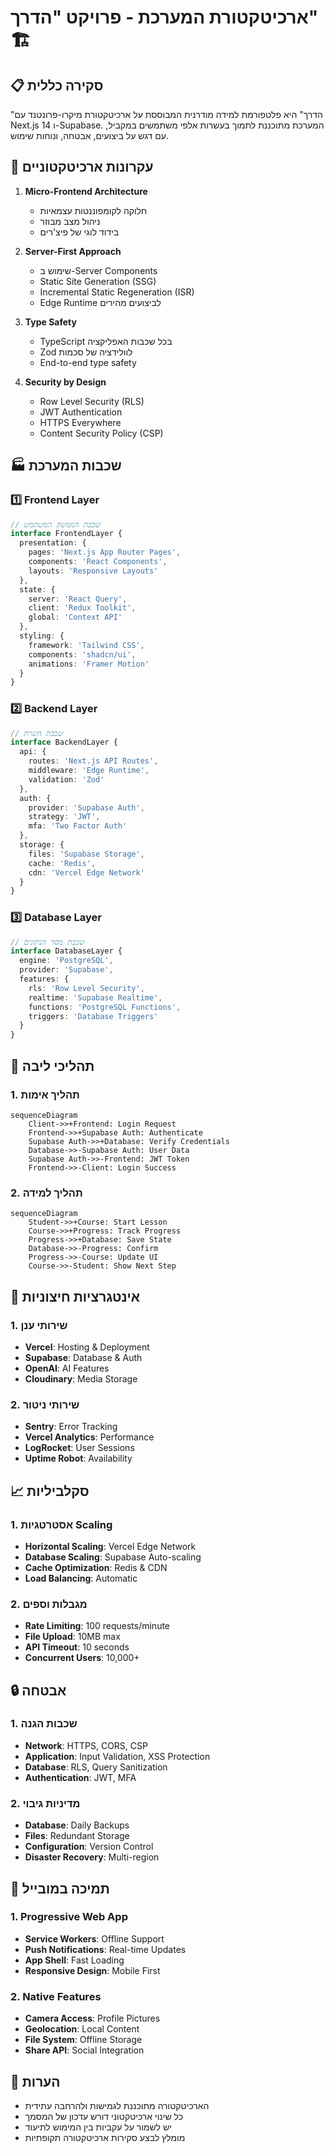 # ארכיטקטורת המערכת - פרויקט "הדרך" 🏗️

## 📋 סקירה כללית
"הדרך" היא פלטפורמת למידה מודרנית המבוססת על ארכיטקטורת מיקרו-פרונטנד עם Next.js 14 ו-Supabase. המערכת מתוכננת לתמוך בעשרות אלפי משתמשים במקביל, עם דגש על ביצועים, אבטחה, ונוחות שימוש.

## 🎯 עקרונות ארכיטקטוניים
1. **Micro-Frontend Architecture**
   - חלוקה לקומפוננטות עצמאיות
   - ניהול מצב מבוזר
   - בידוד לוגי של פיצ'רים

2. **Server-First Approach**
   - שימוש ב-Server Components
   - Static Site Generation (SSG)
   - Incremental Static Regeneration (ISR)
   - Edge Runtime לביצועים מהירים

3. **Type Safety**
   - TypeScript בכל שכבות האפליקציה
   - Zod לוולידציה של סכמות
   - End-to-end type safety

4. **Security by Design**
   - Row Level Security (RLS)
   - JWT Authentication
   - HTTPS Everywhere
   - Content Security Policy (CSP)

## 🏭 שכבות המערכת

### 1️⃣ Frontend Layer
```typescript
// שכבת הממשק המשתמש
interface FrontendLayer {
  presentation: {
    pages: 'Next.js App Router Pages',
    components: 'React Components',
    layouts: 'Responsive Layouts'
  },
  state: {
    server: 'React Query',
    client: 'Redux Toolkit',
    global: 'Context API'
  },
  styling: {
    framework: 'Tailwind CSS',
    components: 'shadcn/ui',
    animations: 'Framer Motion'
  }
}
```

### 2️⃣ Backend Layer
```typescript
// שכבת השרת
interface BackendLayer {
  api: {
    routes: 'Next.js API Routes',
    middleware: 'Edge Runtime',
    validation: 'Zod'
  },
  auth: {
    provider: 'Supabase Auth',
    strategy: 'JWT',
    mfa: 'Two Factor Auth'
  },
  storage: {
    files: 'Supabase Storage',
    cache: 'Redis',
    cdn: 'Vercel Edge Network'
  }
}
```

### 3️⃣ Database Layer
```typescript
// שכבת מסד הנתונים
interface DatabaseLayer {
  engine: 'PostgreSQL',
  provider: 'Supabase',
  features: {
    rls: 'Row Level Security',
    realtime: 'Supabase Realtime',
    functions: 'PostgreSQL Functions',
    triggers: 'Database Triggers'
  }
}
```

## 🔄 תהליכי ליבה

### 1. תהליך אימות
```mermaid
sequenceDiagram
    Client->>+Frontend: Login Request
    Frontend->>+Supabase Auth: Authenticate
    Supabase Auth->>+Database: Verify Credentials
    Database->>-Supabase Auth: User Data
    Supabase Auth->>-Frontend: JWT Token
    Frontend->>-Client: Login Success
```

### 2. תהליך למידה
```mermaid
sequenceDiagram
    Student->>+Course: Start Lesson
    Course->>+Progress: Track Progress
    Progress->>+Database: Save State
    Database->>-Progress: Confirm
    Progress->>-Course: Update UI
    Course->>-Student: Show Next Step
```

## 🔌 אינטגרציות חיצוניות

### 1. שירותי ענן
- **Vercel**: Hosting & Deployment
- **Supabase**: Database & Auth
- **OpenAI**: AI Features
- **Cloudinary**: Media Storage

### 2. שירותי ניטור
- **Sentry**: Error Tracking
- **Vercel Analytics**: Performance
- **LogRocket**: User Sessions
- **Uptime Robot**: Availability

## 📈 סקלביליות

### 1. אסטרטגיות Scaling
- **Horizontal Scaling**: Vercel Edge Network
- **Database Scaling**: Supabase Auto-scaling
- **Cache Optimization**: Redis & CDN
- **Load Balancing**: Automatic

### 2. מגבלות וספים
- **Rate Limiting**: 100 requests/minute
- **File Upload**: 10MB max
- **API Timeout**: 10 seconds
- **Concurrent Users**: 10,000+

## 🔒 אבטחה

### 1. שכבות הגנה
- **Network**: HTTPS, CORS, CSP
- **Application**: Input Validation, XSS Protection
- **Database**: RLS, Query Sanitization
- **Authentication**: JWT, MFA

### 2. מדיניות גיבוי
- **Database**: Daily Backups
- **Files**: Redundant Storage
- **Configuration**: Version Control
- **Disaster Recovery**: Multi-region

## 📱 תמיכה במובייל

### 1. Progressive Web App
- **Service Workers**: Offline Support
- **Push Notifications**: Real-time Updates
- **App Shell**: Fast Loading
- **Responsive Design**: Mobile First

### 2. Native Features
- **Camera Access**: Profile Pictures
- **Geolocation**: Local Content
- **File System**: Offline Storage
- **Share API**: Social Integration

## 📝 הערות
- הארכיטקטורה מתוכננת לגמישות ולהרחבה עתידית
- כל שינוי ארכיטקטוני דורש עדכון של המסמך
- יש לשמור על עקביות בין המימוש לתיעוד
- מומלץ לבצע סקירות ארכיטקטורה תקופתיות 